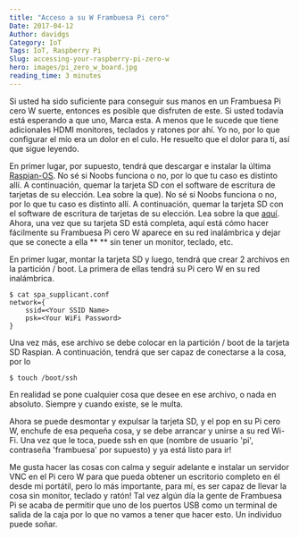 ```yaml
---
title: "Acceso a su W Frambuesa Pi cero"
Date: 2017-04-12
Author: davidgs
Category: IoT
Tags: IoT, Raspberry Pi
Slug: accessing-your-raspberry-pi-zero-w
hero: images/pi_zero_w_board.jpg
reading_time: 3 minutes
---
```


Si usted ha sido suficiente para conseguir sus manos en un Frambuesa Pi cero W suerte, entonces es posible que disfruten de este. Si usted todavía está esperando a que uno, Marca esta. A menos que le sucede que tiene adicionales HDMI monitores, teclados y ratones por ahí. Yo no, por lo que configurar el mío era un dolor en el culo. He resuelto que el dolor para ti, así que sigue leyendo.

En primer lugar, por supuesto, tendrá que descargar e instalar la última [Raspian-OS](https://www.raspberrypi.org/downloads/raspbian/). No sé si Noobs funciona o no, por lo que tu caso es distinto allí. A continuación, quemar la tarjeta SD con el software de escritura de tarjetas de su elección. Lea sobre la que). No sé si Noobs funciona o no, por lo que tu caso es distinto allí. A continuación, quemar la tarjeta SD con el software de escritura de tarjetas de su elección. Lea sobre la que [aquí](https://www.raspberrypi.org/documentation/installation/installing-images/README.md). Ahora, una vez que su tarjeta SD está completa, aquí está cómo hacer fácilmente su Frambuesa Pi cero W aparece en su red inalámbrica y dejar que se conecte a ella ** ** sin tener un monitor, teclado, etc.

En primer lugar, montar la tarjeta SD y luego, tendrá que crear 2 archivos en la partición / boot. La primera de ellas tendrá su Pi cero W en su red inalámbrica.

```
$ cat spa_supplicant.conf
network={
    ssid=<Your SSID Name>
    psk=<Your WiFi Password>
}
```
Una vez más, ese archivo se debe colocar en la partición / boot de la tarjeta SD Raspian. A continuación, tendrá que ser capaz de conectarse a la cosa, por lo

```
$ touch /boot/ssh
```

En realidad se pone cualquier cosa que desee en ese archivo, o nada en absoluto. Siempre y cuando existe, se le multa.

Ahora se puede desmontar y expulsar la tarjeta SD, y el pop en su Pi cero W, enchufe de esa pequeña cosa, y se debe arrancar y unirse a su red Wi-Fi. Una vez que le toca, puede ssh en que (nombre de usuario 'pi', contraseña 'frambuesa' por supuesto) y ya está listo para ir!

Me gusta hacer las cosas con calma y seguir adelante e instalar un servidor VNC en el Pi cero W para que pueda obtener un escritorio completo en él desde mi portátil, pero lo más importante, para mí, es ser capaz de llevar la cosa sin monitor, teclado y ratón! Tal vez algún día la gente de Frambuesa Pi se acaba de permitir que uno de los puertos USB como un terminal de salida de la caja por lo que no vamos a tener que hacer esto. Un individuo puede soñar.
